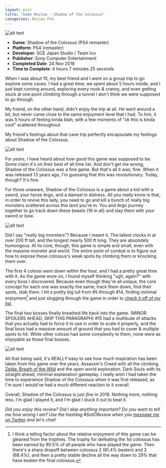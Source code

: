 ```yaml
---
layout: post
title: "Game Review - Shadow of the Colossus"
categories: Review PS4
---
```


![alt text][gameImg]

- **Game**: Shadow of the Colossus (PS4 remaster)
- **Platform**: PS4 (remaster)
- **Developer**: SCE Japan Studio / Team Ico
- **Publisher**: Sony Computer Entertainment
- **Completed Date**: 24 Nov 2018
- **Time to Complete**: 4 hours 7 minutes 25 seconds

When I was about 10, my best friend and I went on a group trip to go explore some caves. I had a great time; we spent about 5 hours inside, and I just kept running around, exploring every nook & cranny, and even getting stuck at one point climbing through a tunnel I don't think we were supposed to go through.

<!-- more -->

My friend, on the other hand, didn't enjoy the trip at all. He went around a bit, but never came close to the same enjoyment level that I had. To him, it was 5 hours of feeling kinda blah, with a few moments of "ok this is kinda cool" scattered throughout.

My friend's feelings about that cave trip perfectly encapsulate my feelings about Shadow of the Colossus.

![alt text][desert]

For *years*, I have heard about how good this game was supposed to be. Some claim it's on their best of all time list. And don't get me wrong, Shadow of the Colossus was a fine game. But that's all it was; fine. When it was released 13 years ago, I'm guessing that this was revolutionary. Today, though? It's fine.

For those unaware, Shadow of the Colossus is a game about a kid with a sword, your horse Argo, and a damsel in distress. All you really know is that, in order to revive this lady, you need to go and kill a bunch of really big monsters scattered across this land you're in. You and Argo journey together to go track down these beasts (16 in all) and slay them with your sword or bow.

![alt text][boss1]

Did I say "really big monsters"? Because I meant it. The tallest clocks in at over 200 ft tall, and the longest nearly 500 ft long. They are absolutely humongous. At its core, though, this game is simple and small, even with the massive monster and world. The entire point of combat is to figure out how to expose these colossus's weak spots by climbing them or knocking them over.

The first 4 colossi went down within the hour, and I had a pretty great time with it. As the game wore on, I found myself thinking "ugh, again?" with every boss I discovered. Because even though they're all unique, the core concept for each one was exactly the same; track them down, find their spots, stab them. I hit a pretty big lull from #5 through #14, finding minimal enjoyment[^1] and just slogging through the game in order to [check it off of my list][gameList].

The final two bosses finally breathed life back into the game. (MINOR SPOILERS AHEAD, SKIP THIS PARAGRAPH) #15 had a multitude of attacks that you actually had to force it to use in order to scale it properly, and the final boss had a massive amount of ground that you had to cover & multiple spots to hit. While other colossi had some complexity to them, none were as enjoyable as those final bosses.

![alt text][boss2]

All that being said, it's *REALLY* easy to see how much inspiration has been taken from this game over the years. Assassin's Creed with all the climbing. [Zelda: Breath of the Wild][breath] and the open world exploration. Dark Souls with its straight ahead, minimal explanation gameplay. I really wish I had taken the time to experience Shadow of the Colossus when it was first released, as I'm sure I would've had a much different reaction to it overall.

Overall, Shadow of the Colossus is just *fine* in 2018. Nothing more, nothing less. I'm glad I played it, and I'm glad I stuck it out to beat it.

*Did you enjoy this review? Did I skip anything important? Do you want to tell me how wrong I am? Use the hashtag #SotCReview when you [message me on Twitter][twitter] and let's chat!*

[^1]: I think a telling factor about the relative enjoyment of this game can be gleaned from the trophies. The trophy for defeating the 1st colossus has been earned by 90.5% of all people who have played the game. Then there's a sharp dropoff between colossus 2 (81.4% beaten) and 3 (68.4%), and then a pretty stable decline all the way down to 29% that have beaten the final colossus.

[gameImg]: https://imgur.com/1vzLSHn.jpg "Shadow of the Colossus"
[desert]: https://imgur.com/fbHnlh7.jpg "Riding through the desert"
[boss1]: https://imgur.com/Tqr3J9D.jpg "Really Big Monsters"
[boss2]: https://imgur.com/NXEKy47.jpg "Fighting a colossus"
[gameList]: https://docs.google.com/spreadsheets/d/1zg-SOYI8DlH-ibSNslfPtq0xJB4sEMb_7OHKbq2qclk/edit?usp=sharing
[breath]: https://niclake.me/breath-of-the-wild/
[twitter]: http://twitter.com/niclake
